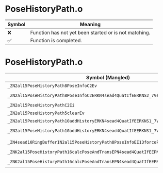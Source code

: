 # PoseHistoryPath.o
| Symbol | Meaning 
| ------------- | ------------- 
| :x: | Function has not yet been started or is not matching. 
| :white_check_mark: | Function is completed. 


# PoseHistoryPath.o
| Symbol (Mangled) | Symbol (Demangled) | Decompiled? |
| ------------- |  ------------- | ------------- |
| `_ZN2al15PoseHistoryPath8PoseInfoC2Ev` | `al::PoseHistoryPath::PoseInfo::PoseInfo(void)` | :white_check_mark: |
| `_ZN2al15PoseHistoryPath8PoseInfoC2ERKN4sead4QuatIfEERKNS2_7Vector3IfEEPKcf` | `al::PoseHistoryPath::PoseInfo::PoseInfo(sead::Quat<float> const&,sead::Vector3<float> const&,char const*,float)` | :white_check_mark: |
| `_ZN2al15PoseHistoryPathC2Ei` | `al::PoseHistoryPath::PoseHistoryPath(int)` | :white_check_mark: |
| `_ZN2al15PoseHistoryPath5clearEv` | `al::PoseHistoryPath::clear(void)` | :white_check_mark: |
| `_ZN2al15PoseHistoryPath10addHistoryERKN4sead4QuatIfEERKNS1_7Vector3IfEEf` | `al::PoseHistoryPath::addHistory(sead::Quat<float> const&,sead::Vector3<float> const&,float)` | :white_check_mark: |
| `_ZN2al15PoseHistoryPath10addHistoryERKN4sead4QuatIfEERKNS1_7Vector3IfEEPKcf` | `al::PoseHistoryPath::addHistory(sead::Quat<float> const&,sead::Vector3<float> const&,char const*,float)` | :white_check_mark: |
| `_ZN4sead10RingBufferIN2al15PoseHistoryPath8PoseInfoEE13forcePushBackERKS3_` | `sead::RingBuffer<al::PoseHistoryPath::PoseInfo>::forcePushBack(al::PoseHistoryPath::PoseInfo const&)` | :white_check_mark: |
| `_ZNK2al15PoseHistoryPath16calcPoseAndTransEPN4sead4QuatIfEEPNS1_7Vector3IfEEf` | `al::PoseHistoryPath::calcPoseAndTrans(sead::Quat<float> *,sead::Vector3<float> *,float)const` | :white_check_mark: |
| `_ZNK2al15PoseHistoryPath16calcPoseAndTransEPN4sead4QuatIfEEPNS1_7Vector3IfEEPPKcf` | `al::PoseHistoryPath::calcPoseAndTrans(sead::Quat<float> *,sead::Vector3<float> *,char const**,float)const` | :white_check_mark: |
